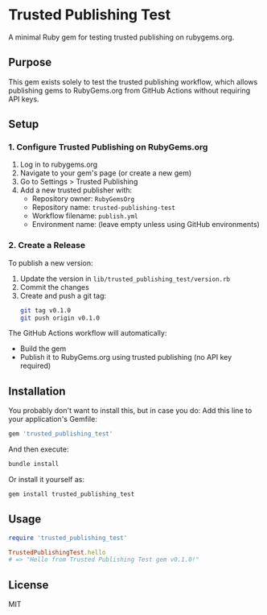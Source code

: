 # Trusted Publishing Test

A minimal Ruby gem for testing trusted publishing on rubygems.org.

## Purpose

This gem exists solely to test the trusted publishing workflow, which allows publishing gems to RubyGems.org from GitHub Actions without requiring API keys.

## Setup

### 1. Configure Trusted Publishing on RubyGems.org

1. Log in to rubygems.org
2. Navigate to your gem's page (or create a new gem)
3. Go to Settings > Trusted Publishing
4. Add a new trusted publisher with:
   - Repository owner: `RubyGemsOrg`
   - Repository name: `trusted-publishing-test`
   - Workflow filename: `publish.yml`
   - Environment name: (leave empty unless using GitHub environments)

### 2. Create a Release

To publish a new version:

1. Update the version in `lib/trusted_publishing_test/version.rb`
2. Commit the changes
3. Create and push a git tag:
   ```bash
   git tag v0.1.0
   git push origin v0.1.0
   ```

The GitHub Actions workflow will automatically:
- Build the gem
- Publish it to RubyGems.org using trusted publishing (no API key required)

## Installation

You probably don't want to install this, but in case you do: Add this line to your application's Gemfile:

```ruby
gem 'trusted_publishing_test'
```

And then execute:

```bash
bundle install
```

Or install it yourself as:

```bash
gem install trusted_publishing_test
```

## Usage

```ruby
require 'trusted_publishing_test'

TrustedPublishingTest.hello
# => "Hello from Trusted Publishing Test gem v0.1.0!"
```

## License

MIT
